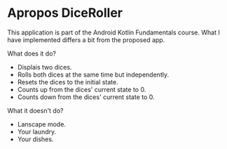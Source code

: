 Apropos DiceRoller
============

This application is part of the Android Kotlin Fundamentals course.
What I have implemented differs a bit from the proposed app.

What does it do?

  * Displais two dices.
  * Rolls both dices at the same time but independently.
  * Resets the dices to the initial state.
  * Counts up from the dices' current state to 0.
  * Counts down from the dices' current state to 0.

What it doesn't do?

  * Lanscape mode.
  * Your laundry.
  * Your dishes.
